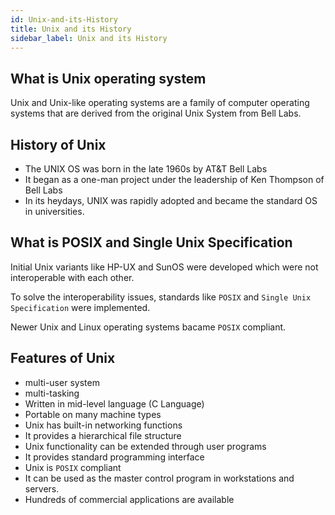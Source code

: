 ```yaml
---
id: Unix-and-its-History
title: Unix and its History
sidebar_label: Unix and its History
---
```



## What is Unix operating system

Unix and Unix-like operating systems are a family of computer operating systems that are derived from the original Unix System from Bell Labs.

## History of Unix
- The UNIX OS was born in the late 1960s by AT&T Bell Labs
- It began as a one-man project under the leadership of Ken Thompson of Bell Labs
- In its heydays, UNIX was rapidly adopted and became the standard OS in universities.


## What is POSIX and Single Unix Specification

Initial Unix variants like HP-UX and SunOS were developed which were not interoperable with each other.

To solve the interoperability issues, standards like `POSIX` and `Single Unix Specification` were implemented.

Newer Unix and Linux operating systems bacame `POSIX` compliant.

## Features of Unix
- multi-user system
- multi-tasking
- Written in mid-level language (C Language)
- Portable on many machine types
- Unix has built-in networking functions
- It provides a hierarchical file structure
- Unix functionality can be extended through user programs
- It provides standard programming interface
- Unix is `POSIX` compliant
- It can be used as the master control program in workstations and servers.
- Hundreds of commercial applications are available
